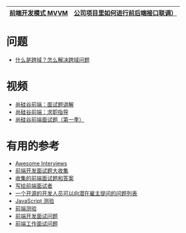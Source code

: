 

[前端开发模式 MVVM](https://github.com/stevenli91748/Software-Architecture-Design/blob/master/%E8%BD%AF%E4%BB%B6%E6%9E%B6%E6%9E%84%E8%AE%BE%E8%AE%A1%E6%A8%A1%E5%BC%8F/MVVM%E6%A8%A1%E5%BC%8F.md)|[公司项目里如何进行前后端接口联调）](https://www.jianshu.com/search?q=%E5%90%8E%E7%AB%AF%E6%8E%A5%E5%8F%A3&page=1&type=note)|
---|---|


# 问题

* [什么是跨域？怎么解决跨域问题](https://www.huaweicloud.com/articles/aac70d91034fc29ba92cde78f0b867f8.html)




# 视频
* [尚硅谷前端：面试题讲解](https://www.bilibili.com/video/av67520940?from=search&seid=3761726523875051382)
* [尚硅谷前端：求职指导](https://www.bilibili.com/video/av67569067?from=search&seid=1207868749551698080)
* [尚硅谷前端面试题（第一季）](https://www.bilibili.com/video/av35041371?from=search&seid=3761726523875051382)



# 有用的参考

 * [Awesome Interviews](https://github.com/MaximAbramchuck/awesome-interview-questions)
 * [前端开发面试题大收集](https://github.com/paddingme/Front-end-Web-Development-Interview-Question)
 * [收集的前端面试题和答案](https://github.com/qiu-deqing/FE-interview)
 * [写给前端面试者](https://www.w3cplus.com/css/write-to-front-end-developer-interview.html)
 * [一个开源的开发人员可以向潜在雇主提问的问题列表](https://github.com/Twipped/InterviewThis)
 * [JavaScript 测验](http://davidshariff.com/js-quiz/)
 * [前端测验](http://davidshariff.com/quiz/)
 * [前端开发面试问题](http://thatjsdude.com/interview/index.html)
 * [前端工作面试问题](https://h5bp.github.io/Front-end-Developer-Interview-Questions/)
